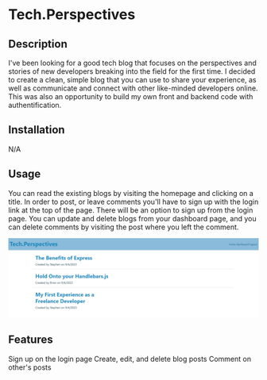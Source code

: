 # Tech.Perspectives

## Description

I've been looking for a good tech blog that focuses on the perspectives and stories of new developers breaking into the field for the first time. I decided to create a clean, simple blog that you can use to share your experience, as well as communicate and connect with other like-minded developers online. This was also an opportunity to build my own front and backend code with authentification. 

## Installation

N/A

## Usage

You can read the existing blogs by visiting the homepage and clicking on a title. In order to post, or leave comments you'll have to sign up with the login link at the top of the page. There will be an option to sign up from the login page. You can update and delete blogs from your dashboard page, and you can delete comments by visiting the post where you left the comment. 

![screenshot of Tech.Perspectives homepage](./assets/images/screenshot.PNG)

## Features

Sign up on the login page
Create, edit, and delete blog posts
Comment on other's posts
